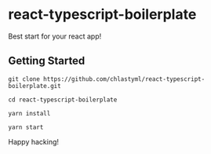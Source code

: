 # react-typescript-boilerplate

Best start for your react app!

## Getting Started
```console
git clone https://github.com/chlastyml/react-typescript-boilerplate.git
```
```console
cd react-typescript-boilerplate
```
```console
yarn install
```
```console
yarn start
```

Happy hacking!